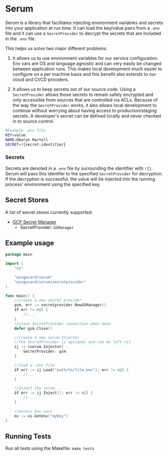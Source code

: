 # Serum

Serum is a library that facilitates injecting environment variables and secrets into your application at run time.
It can load the key/value pairs from a `.env` file and it can use a `SecretProvider` to decrypt the secrets that
are included in the `.env` file.

This helps us solve two major different problems:

1. It allows us to use environment variables for our service configuration. Env vars are OS and language agnostic and can very easily be changed between application runs. This makes local development much easier to configure on a per machine basis and this benefit also extends to our cloud and CI/CD providers.

2. It allows us to keep secrets out of our source code. Using a `SecretProvider` allows those secrets to remain safely encrypted and only accessible from sources that are controlled via ACLs. Because of the way the `SecretProvider` works, it also allows local development to continue without worrying about having access to production/staging secrets. A developer's secret can be defined locally and never checked in to source control.

```sh
#Example .env file
KEY=value
NAME=Oberyn Martell
SECRET=!{secret-identifier}
```

### Secrets
Secrets are denoted in a `.env` file by surrounding the identifier with `!{}`.
Serum will pass this identifer to the specified `SecretProvider` for decryption. If the decryption is successful,
the value will be injected into the running process' environment using the specified key.

## Secret Stores

A list of secret stores currently supported:

- [GCP Secret Manager](https://cloud.google.com/secret-manager)
    - SecretProvider: `GSManager`


## Example usage

```go
package main

import (
    "os"

    "wingocard/serum"
    "wingocard/serum/secretprovider"
)

func main() {
    //create a new secret provider
    gsm, err := secretprovider.NewGSManager()
    if err != nil {
        //...
    }
    //close SecretProvider connection when done
    defer gsm.Close()

    //create a new serum.Injector
    //the SecretProvider is optional and can be left nil
    ij := &serum.Injector{
        SecretProvider: gsm
    }

    //load a .env file
    if err := ij.Load("path/to/file.env"); err != nil {
        //...
    }

    //Inject the serum...
    if err := ij.Inject(); err != nil {
        //...
    }

    //access env vars
    ev := os.Getenv("myKey")
}
```

## Running Tests

Run all tests using the Makefile:
`make tests`